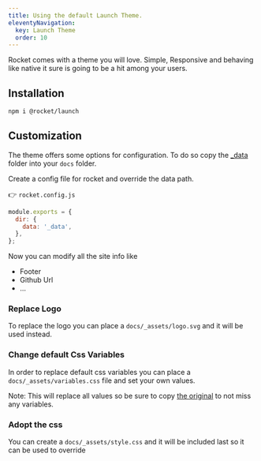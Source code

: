 ```yaml
---
title: Using the default Launch Theme.
eleventyNavigation:
  key: Launch Theme
  order: 10
---
```


Rocket comes with a theme you will love. Simple, Responsive and behaving like native it sure is going to be a hit among your users.

## Installation

```bash
npm i @rocket/launch
```

## Customization

The theme offers some options for configuration. To do so copy the [\_data](https://github.com/daKmoR/rocket/tree/master/packages/launch/_data) folder into your `docs` folder.

Create a config file for rocket and override the data path.

👉 `rocket.config.js`

```js
module.exports = {
  dir: {
    data: '_data',
  },
};
```

Now you can modify all the site info like

- Footer
- Github Url
- ...

### Replace Logo

To replace the logo you can place a `docs/_assets/logo.svg` and it will be used instead.

### Change default Css Variables

In order to replace default css variables you can place a `docs/_assets/variables.css` file and set your own values.

Note: This will replace all values so be sure to copy [the original](https://github.com/daKmoR/rocket/blob/master/packages/launch/_assets/variables.css) to not miss any variables.

### Adopt the css

You can create a `docs/_assets/style.css` and it will be included last so it can be used to override
